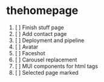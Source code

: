 # thehomepage

1. [ ] Finish stuff page
2. [ ] Add contact page
6. [ ] Deployment and pipeline
3. [ ] Avatar
4. [ ] Faceshot
5. [ ] Carousel replacement
7. [ ] MUI components for html tags
8. [ ] Selected page marked
